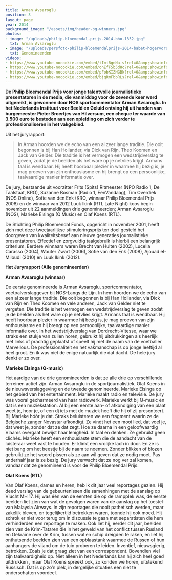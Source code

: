 ```yaml
---
title: Arman Avsaroglu
position: 3
layout: page
year: 2014
background_image: "/assets/img/header-bg-winners.jpg"
photos:
- image: "/uploads/philip-bloemendal-prijs-2014-bho-1352.jpg"
  txt: Arman Avsaroglu
- image: "/uploads/persfoto-philip-bloemendalprijs-2014-babet-hogervorst_web_1.jpg"
  txt: Genomineerden
videos:
- https://www.youtube-nocookie.com/embed/tImi8gnNa-s?rel=0&amp;showinfo=0
- https://www.youtube-nocookie.com/embed/ohEfF5b5d8c?rel=0&amp;showinfo=0
- https://www.youtube-nocookie.com/embed/pFobKIZNGBk?rel=0&amp;showinfo=0
- https://www.youtube-nocookie.com/embed/bjqRmFbbRLs?rel=0&amp;showinfo=0
---
```


**De Philip Bloemendal Prijs voor jonge talentvolle journalistieke presentatoren in de media, die vanmiddag voor de zevende keer werd uitgereikt, is gewonnen door NOS sportcommentator Arman Avsaroglu. In het Nederlands Instituut voor Beeld en Geluid ontving hij uit handen van burgemeester Pieter Broertjes van Hilversum, een cheque ter waarde van 3.500 euro te besteden aan een opleiding om zich verder te professionaliseren in het vakgebied.**

Uit het juryrapport:

> In Arman hoorden we de echo van een al zeer lange traditie. Die ooit begonnen is bij Han Hollander, via Dick van Rijn, Theo Koomen en Jack van Gelder. Die traditie is het vermogen een wedstrijdverslag te geven, zodat je de beelden als het ware op je netvlies krijgt. Armans taal is wendbaar. Hij heeft hoorbaar plezier in waarmee hij bezig is, je mag proeven van zijn enthousiasme en hij brengt op een persoonlijke, taalvaardige manier informatie over.

De jury, bestaande uit voorzitter Frits (Spits) Ritmeester (NPO Radio 1, De Taalstaat, KRO), Suzanne Bosman (Radio 1, EenVandaag), Tim Overdiek (NOS Online), Sofie van den Enk (KRO, winnaar Philip Bloemendal Prijs 2008) en de winnaar van 2012 Luuk Ikink (RTL Late Night) koos begin november uit 22 aanmeldingen drie genomineerden; Arman Avsaroglu (NOS), Marieke Elsinga (Q Music) en Olaf Koens (RTL).

De Stichting Philip Bloemendal Fonds, opgericht in november 2001, heeft zich met deze tweejaarlijkse stimuleringsprijs ten doel gesteld het doorgeven van kwaliteitsbesef aan nieuwe generaties journalistieke presentatoren. Effectief en zorgvuldig taalgebruik is hierbij een belangrijk criterium. Eerdere winnaars waren Brecht van Hulten (2002), Lucella Carasso (2004), Wouter Zwart (2006), Sofie van den Enk (2008), Ajouad el-Miloudi (2010) en Luuk Ikink (2012).

**Het Juryrapport (Alle genomineerden)**

**Arman Avsaroglu (winnaar)**

De eerste genomineerde is Arman Avsaroglu, sportcommentator, voetbalverslaggever bij NOS-Langs de Lijn. In hem hoorden we de echo van een al zeer lange traditie. Die ooit begonnen is bij Han Hollander, via Dick van Rijn en Theo Koomen en vele anderen, Jack van Gelder niet te vergeten. Die traditie is het vermogen een wedstrijdverslag te geven zodat je de beelden als het ware op je netvlies krijgt. Armans taal is wendbaar. Hij heeft hoorbaar plezier in waarmee hij bezig is, je mag proeven van zijn enthousiasme en hij brengt op een persoonlijke, taalvaardige manier informatie over. In het wedstrijdverslag van Dordrecht-Vitesse, waar we straks een stukje van zullen horen, gebruikt hij uitdrukkingen als heerlijk met links of prachtig geplaatst of speelt hij met de naam van de voetballer Marvellous. De professionaliteit en het vakmanschap is op jonge leeftijd al heel groot. En ik was niet de enige natuurlijk die dat dacht. De hele jury denkt er zo over.

**Marieke Elsinga (Q-music)**

Het aardige van de drie genomineerden is dat ze alle drie op verschillende terreinen actief zijn. Arman Avsaroglu in de sportjournalistiek, Olaf Koens in de nieuwsverslaggeving en de tweede genomineerde, Marieke Elsinga op het gebied van het entertainment. Marieke maakt radio en televisie. De jury was vooral gecharmeerd van haar radiowerk. Marieke werkt bij Q-music en dat is een muziekstation. Al bij een eerste aan- of afkondiging van een plaat weet je, hoor je, of een dj iets met de muziek heeft die hij of zij presenteert. Bij Marieke hóór je dat. Straks beluisteren we een fragment waarin ze de Belgische zanger Novastar afkondigt. Ze vindt het een mooi lied, dat voel je, dat weet je, zonder dat ze dat zegt. Hoe ze daarna in een geloofwaardig Vlaams overgaat bewijst haar lenigheid. In taal en denken. Ze gebruikt geen clichés. Marieke heeft een enthousiaste stem die de aandacht van de luisteraar weet vast te houden. Er klinkt een vrolijke lach in door. En ze is niet bang om het beestje bij de naam te noemen. Zonder blikken of blozen gebruikt ze het woord pissen als ze aan wil geven dat ze nodig moet.
Pas anderhalf jaar is ze bezig. De jury verwacht dat ze nog ver zal komen, vandaar dat ze genomineerd is voor de Philip Bloemendal Prijs.

**Olaf Koens (RTL)**

Van Olaf Koens, dames en heren, heb ik dit jaar veel reportages gezien. Hij deed verslag van de gebeurtenissen die samenhingen met de aanslag op Vlucht MH 17. Hij was één van de eersten die op de rampplek was, de eerste beelden liet zien van wat de gevolgen waren van de aanslag op het toestel van Malaysia Airways. In zijn reportages die nooit pathetisch werden, maar zakelijk bleven, en tegelijkertijd betrokken waren, toonde hij ook moed. Hij schrok er niet voor terug om in discussie te gaan met separatisten die hem verhinderden een reportage te maken. Ook liet hij, eerder dit jaar, beelden zien van de Krim-Tataren die in het geweld van het conflict tussen Rusland en Oekraïne over de Krim, tussen wal en schip dreigden te raken, en liet hij onthutsende beelden zien van een opblaastank waarmee de Russen of hun aanhangers de vijand om de tuin proberen te leiden.
Inventief, nieuwsgierig, betrokken. Zoals je dat graag ziet van een correspondent. Bovendien viel zijn taalvaardigheid op. Niet alleen in het Nederlands kan hij zich heel goed uitdrukken , maar Olaf Koens spreekt ook, zo konden we horen, uitstekend Russisch. Dat is op zo’n plek, in dergelijke situaties een niet te onderschatten voordeel.
